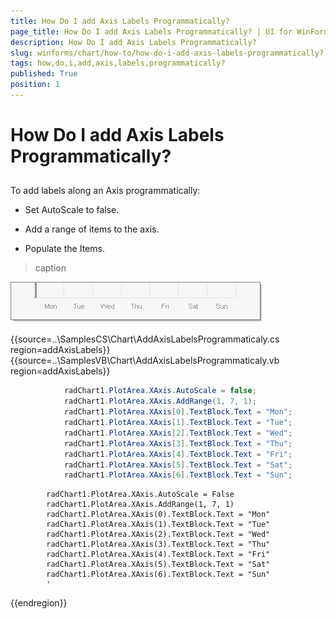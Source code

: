 ```yaml
---
title: How Do I add Axis Labels Programmatically?
page_title: How Do I add Axis Labels Programmatically? | UI for WinForms Documentation
description: How Do I add Axis Labels Programmatically?
slug: winforms/chart/how-to/how-do-i-add-axis-labels-programmatically?
tags: how,do,i,add,axis,labels,programmatically?
published: True
position: 1
---
```


# How Do I add Axis Labels Programmatically?



## 

To add labels along an Axis programmatically:

* Set AutoScale to false.

* Add a range of items to the axis.

* Populate the Items.




>caption 

![chart-how-to-add-axis-labels-programmatically 001](images/chart-how-to-add-axis-labels-programmatically001.png) 

{{source=..\SamplesCS\Chart\AddAxisLabelsProgrammaticaly.cs region=addAxisLabels}} 
{{source=..\SamplesVB\Chart\AddAxisLabelsProgrammaticaly.vb region=addAxisLabels}} 

````C#
            radChart1.PlotArea.XAxis.AutoScale = false;
            radChart1.PlotArea.XAxis.AddRange(1, 7, 1);
            radChart1.PlotArea.XAxis[0].TextBlock.Text = "Mon";
            radChart1.PlotArea.XAxis[1].TextBlock.Text = "Tue";
            radChart1.PlotArea.XAxis[2].TextBlock.Text = "Wed";
            radChart1.PlotArea.XAxis[3].TextBlock.Text = "Thu";
            radChart1.PlotArea.XAxis[4].TextBlock.Text = "Fri";
            radChart1.PlotArea.XAxis[5].TextBlock.Text = "Sat";
            radChart1.PlotArea.XAxis[6].TextBlock.Text = "Sun";
````
````VB.NET
        radChart1.PlotArea.XAxis.AutoScale = False
        radChart1.PlotArea.XAxis.AddRange(1, 7, 1)
        radChart1.PlotArea.XAxis(0).TextBlock.Text = "Mon"
        radChart1.PlotArea.XAxis(1).TextBlock.Text = "Tue"
        radChart1.PlotArea.XAxis(2).TextBlock.Text = "Wed"
        radChart1.PlotArea.XAxis(3).TextBlock.Text = "Thu"
        radChart1.PlotArea.XAxis(4).TextBlock.Text = "Fri"
        radChart1.PlotArea.XAxis(5).TextBlock.Text = "Sat"
        radChart1.PlotArea.XAxis(6).TextBlock.Text = "Sun"
        '
````

{{endregion}} 





